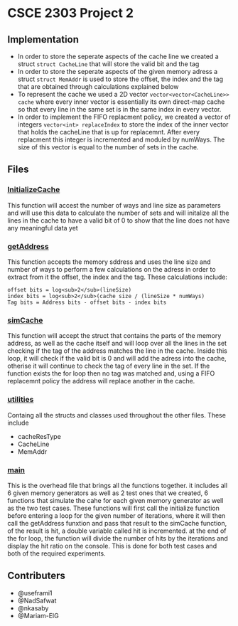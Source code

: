 # CSCE 2303 Project 2
## Implementation
- In order to store the seperate aspects of the cache line we created a struct `struct CacheLine` that will store the valid bit and the tag
- In order to store the seperate aspects of the given memory adress a struct `struct MemAddr` is used to store the offset, the index and the tag that are obtained through calculations explained below
- To represent the cache we used a 2D vector `vector<vector<CacheLine>> cache` where every inner vector is essentially its own direct-map cache so that every line in the same set is in the same index in every vector.
- In order to implement the FIFO replacment policy, we created a vector of integers `vector<int> replaceIndex` to store the index of the inner vector that holds the cacheLine that is up for replacemnt. After every replacment this integer is incremented and moduled by numWays. The size of this vector is equal to the number of sets in the cache. 
## Files
### [InitializeCache](Functions/initializeCache.h)
This function will accest the number of ways and line size as parameters and will use this data to calculate the number of sets and will initalize all the lines in the cache to have a valid bit of 0 to show that the line does not have any meaningful data yet

### [getAddress](Functions/getAddress.h)
This function accepts the memory sddress and uses the line size and number of ways to perform a few calculations on the adress in order to extract from it the offset, the index and the tag. These calculations include:
```
offset bits = log<sub>2</sub>(lineSize)
index bits = log<sub>2</sub>(cache size / (lineSize * numWays)
Tag bits = Address bits - offset bits - index bits
```
### [simCache](Functions/simCache.h)
This function will accept the struct that contains the parts of the memory address, as well as the cache itself and will loop over all the lines in the set checking if the tag of the address matches the line in the cache. Inside this loop, it will check if the valid bit is 0 and will add the adress into the cache, otherise it will continue to check the tag of every line in the set. If the function exists the for loop then no tag was matched and, using a FIFO replacemnt policy the address will replace another in the cache. 

### [utilities](Functions/utilities.h)
Containg all the structs and classes used throughout the other files. These include 
- cacheResType
- CacheLine
- MemAddr

### [main](Functions/main.cpp)
This is the overhead file that brings all the functions together. it includes all 6 given memory generators as well as 2 test ones that we created, 6 functions that simulate the cahe for each given memory generator as well as the two test cases. These functions will first call the initialize function before entering a loop for the given number of iterations, where it will then call the getAddress funxtion and pass that result to the simCache function, of the result is hit, a double variable called hit is incremented. at the end of the for loop, the function will divide the number of hits by the iterations and display the hit ratio on the console. This is done for both test cases and both of the required experiments.

## Contributers
- @useframi1
- @NadSafwat
- @nkasaby
- @Mariam-ElG
